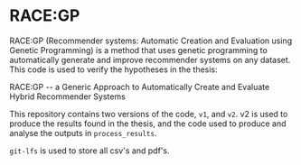 # RACE:GP

RACE:GP (Recommender systems: Automatic Creation and Evaluation using Genetic Programming) is a method that uses genetic programming to automatically generate and improve recommender systems on any dataset. This code is used to verify the hypotheses in the thesis:

RACE:GP -- a Generic Approach to Automatically Create and Evaluate Hybrid Recommender Systems

This repository contains two versions of the code, `v1`, and `v2`. v2 is used to produce the results found in the thesis, and the code used to produce and analyse the outputs in `process_results`. 

`git-lfs` is used to store all csv's and pdf's.